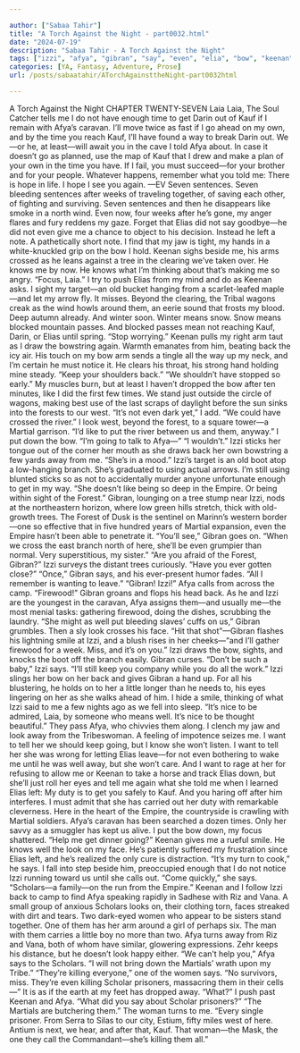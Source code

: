 ```yaml
---

author: ["Sabaa Tahir"]
title: "A Torch Against the Night - part0032.html"
date: "2024-07-19"
description: "Sabaa Tahir - A Torch Against the Night"
tags: ["izzi", "afya", "gibran", "say", "even", "elia", "bow", "keenan", "kauf", "look", "time", "back", "martial", "away", "tell", "get", "like", "arm", "tree", "know", "mean", "keep", "forest", "put", "u"]
categories: [YA, Fantasy, Adventure, Prose]
url: /posts/sabaatahir/ATorchAgainsttheNight-part0032html

---
```



A Torch Against the Night
CHAPTER TWENTY-SEVEN
Laia
Laia,
The Soul Catcher tells me I do not have enough time to get Darin out of Kauf if I remain with Afya’s caravan. I’ll move twice as fast if I go ahead on my own, and by the time you reach Kauf, I’ll have found a way to break Darin out. We—or he, at least—will await you in the cave I told Afya about.
In case it doesn’t go as planned, use the map of Kauf that I drew and make a plan of your own in the time you have. If I fail, you must succeed—for your brother and for your people.
Whatever happens, remember what you told me: There is hope in life.
I hope I see you again.
—EV
Seven sentences.
Seven bleeding sentences after weeks of traveling together, of saving each other, of fighting and surviving. Seven sentences and then he disappears like smoke in a north wind.
Even now, four weeks after he’s gone, my anger flares and fury reddens my gaze. Forget that Elias did not say goodbye—he did not even give me a chance to object to his decision.
Instead he left a note. A pathetically short note.
I find that my jaw is tight, my hands in a white-knuckled grip on the bow I hold. Keenan sighs beside me, his arms crossed as he leans against a tree in the clearing we’ve taken over. He knows me by now. He knows what I’m thinking about that’s making me so angry.
“Focus, Laia.”
I try to push Elias from my mind and do as Keenan asks. I sight my target—an old bucket hanging from a scarlet-leafed maple—and let my arrow fly.
It misses.
Beyond the clearing, the Tribal wagons creak as the wind howls around them, an eerie sound that frosts my blood. Deep autumn already. And winter soon. Winter means snow. Snow means blocked mountain passes. And blocked passes mean not reaching Kauf, Darin, or Elias until spring.
“Stop worrying.” Keenan pulls my right arm taut as I draw the bowstring again. Warmth emanates from him, beating back the icy air. His touch on my bow arm sends a tingle all the way up my neck, and I’m certain he must notice it. He clears his throat, his strong hand holding mine steady. “Keep your shoulders back.”
“We shouldn’t have stopped so early.” My muscles burn, but at least I haven’t dropped the bow after ten minutes, like I did the first few times. We stand just outside the circle of wagons, making best use of the last scraps of daylight before the sun sinks into the forests to our west.
“It’s not even dark yet,” I add. “We could have crossed the river.” I look west, beyond the forest, to a square tower—a Martial garrison. “I’d like to put the river between us and them, anyway.” I put down the bow. “I’m going to talk to Afya—”
“I wouldn’t.” Izzi sticks her tongue out of the corner her mouth as she draws back her own bowstring a few yards away from me. “She’s in a mood.” Izzi’s target is an old boot atop a low-hanging branch. She’s graduated to using actual arrows. I’m still using blunted sticks so as not to accidentally murder anyone unfortunate enough to get in my way.
“She doesn’t like being so deep in the Empire. Or being within sight of the Forest.” Gibran, lounging on a tree stump near Izzi, nods at the northeastern horizon, where low green hills stretch, thick with old-growth trees. The Forest of Dusk is the sentinel on Marinn’s western border—one so effective that in five hundred years of Martial expansion, even the Empire hasn’t been able to penetrate it.
“You’ll see,” Gibran goes on. “When we cross the east branch north of here, she’ll be even grumpier than normal. Very superstitious, my sister.”
“Are you afraid of the Forest, Gibran?” Izzi surveys the distant trees curiously. “Have you ever gotten close?”
“Once,” Gibran says, and his ever-present humor fades. “All I remember is wanting to leave.”
“Gibran! Izzi!” Afya calls from across the camp. “Firewood!”
Gibran groans and flops his head back. As he and Izzi are the youngest in the caravan, Afya assigns them—and usually me—the most menial tasks: gathering firewood, doing the dishes, scrubbing the laundry.
“She might as well put bleeding slaves’ cuffs on us,” Gibran grumbles. Then a sly look crosses his face.
“Hit that shot”—Gibran flashes his lightning smile at Izzi, and a blush rises in her cheeks—“and I’ll gather firewood for a week. Miss, and it’s on you.”
Izzi draws the bow, sights, and knocks the boot off the branch easily. Gibran curses.
“Don’t be such a baby,” Izzi says. “I’ll still keep you company while you do all the work.” Izzi slings her bow on her back and gives Gibran a hand up. For all his blustering, he holds on to her a little longer than he needs to, his eyes lingering on her as she walks ahead of him. I hide a smile, thinking of what Izzi said to me a few nights ago as we fell into sleep. “It’s nice to be admired, Laia, by someone who means well. It’s nice to be thought beautiful.”
They pass Afya, who chivvies them along. I clench my jaw and look away from the Tribeswoman. A feeling of impotence seizes me. I want to tell her we should keep going, but I know she won’t listen. I want to tell her she was wrong for letting Elias leave—for not even bothering to wake me until he was well away, but she won’t care. And I want to rage at her for refusing to allow me or Keenan to take a horse and track Elias down, but she’ll just roll her eyes and tell me again what she told me when I learned Elias left: My duty is to get you safely to Kauf. And you haring off after him interferes.
I must admit that she has carried out her duty with remarkable cleverness. Here in the heart of the Empire, the countryside is crawling with Martial soldiers. Afya’s caravan has been searched a dozen times. Only her savvy as a smuggler has kept us alive.
I put the bow down, my focus shattered.
“Help me get dinner going?” Keenan gives me a rueful smile. He knows well the look on my face. He’s patiently suffered my frustration since Elias left, and he’s realized the only cure is distraction. “It’s my turn to cook,” he says. I fall into step beside him, preoccupied enough that I do not notice Izzi running toward us until she calls out.
“Come quickly,” she says. “Scholars—a family—on the run from the Empire.”
Keenan and I follow Izzi back to camp to find Afya speaking rapidly in Sadhese with Riz and Vana. A small group of anxious Scholars looks on, their clothing torn, faces streaked with dirt and tears. Two dark-eyed women who appear to be sisters stand together. One of them has her arm around a girl of perhaps six. The man with them carries a little boy no more than two.
Afya turns away from Riz and Vana, both of whom have similar, glowering expressions. Zehr keeps his distance, but he doesn’t look happy either.
“We can’t help you,” Afya says to the Scholars. “I will not bring down the Martials’ wrath upon my Tribe.”
“They’re killing everyone,” one of the women says. “No survivors, miss. They’re even killing Scholar prisoners, massacring them in their cells—”
It is as if the earth at my feet has dropped away. “What?” I push past Keenan and Afya. “What did you say about Scholar prisoners?”
“The Martials are butchering them.” The woman turns to me. “Every single prisoner. From Serra to Silas to our city, Estium, fifty miles west of here. Antium is next, we hear, and after that, Kauf. That woman—the Mask, the one they call the Commandant—she’s killing them all.”
